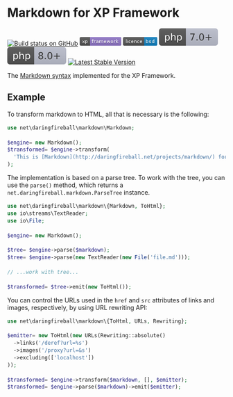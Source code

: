 Markdown for XP Framework
=========================

[![Build status on GitHub](https://github.com/xp-forge/markdown/workflows/Tests/badge.svg)](https://github.com/xp-forge/markdown/actions)
[![XP Framework Module](https://raw.githubusercontent.com/xp-framework/web/master/static/xp-framework-badge.png)](https://github.com/xp-framework/core)
[![BSD Licence](https://raw.githubusercontent.com/xp-framework/web/master/static/licence-bsd.png)](https://github.com/xp-framework/core/blob/master/LICENCE.md)
[![Requires PHP 7.0+](https://raw.githubusercontent.com/xp-framework/web/master/static/php-7_0plus.svg)](http://php.net/)
[![Supports PHP 8.0+](https://raw.githubusercontent.com/xp-framework/web/master/static/php-8_0plus.svg)](http://php.net/)
[![Latest Stable Version](https://poser.pugx.org/xp-forge/markdown/version.png)](https://packagist.org/packages/xp-forge/markdown)

The [Markdown syntax](http://daringfireball.net/projects/markdown/syntax) implemented for the XP Framework.

Example
-------
To transform markdown to HTML, all that is necessary is the following:

```php
use net\daringfireball\markdown\Markdown;

$engine= new Markdown();
$transformed= $engine->transform(
  'This is [Markdown](http://daringfireball.net/projects/markdown/) for **XP**'
);
```

The implementation is based on a parse tree. To work with the tree, you can use the `parse()` method, which returns a `net.daringfireball.markdown.ParseTree` instance.

```php
use net\daringfireball\markdown\{Markdown, ToHtml};
use io\streams\TextReader;
use io\File;

$engine= new Markdown();

$tree= $engine->parse($markdown);
$tree= $engine->parse(new TextReader(new File('file.md')));

// ...work with tree...

$transformed= $tree->emit(new ToHtml());
```

You can control the URLs used in the `href` and `src` attributes of links and images, respectively, by using URL rewriting API:

```php
use net\daringfireball\markdown\{ToHtml, URLs, Rewriting};

$emitter= new ToHtml(new URLs(Rewriting::absolute()
  ->links('/deref?url=%s')
  ->images('/proxy?url=&s')
  ->excluding(['localhost'])
));

$transformed= $engine->transform($markdown, [], $emitter);
$transformed= $engine->parse($markdown)->emit($emitter);
```